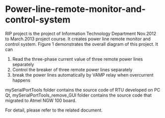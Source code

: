 Power-line-remote-monitor-and-control-system
============================================
RIP project is the project of Information Technology Department Nov.2012 to March.2013 project course. It creates power line remote monitor and control system. Figure 1 demonstrates the overall diagram of this project. It can
1. Read the three-phase current value of three remote power lines separately
2. Control the breaker of three remote power lines separately
3. break the power lines automatically by VAMP relay when overcurrent happens

mySerialPortTools folder contains the source code of RTU developed on PC Qt, mySerialPortTools_remove_GUI folder contains the source code that migrated to Atmel NGW 100 board.

For detail, please refer to the related document.
